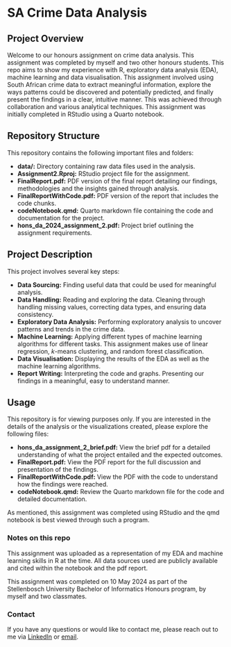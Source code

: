 # SA Crime Data Analysis

## Project Overview

Welcome to our honours assignment on crime data analysis. This assignment was completed by myself and two other honours students. This repo aims to show my experience with R, exploratory data analysis (EDA), machine learning and data visualisation. This assignment involved using South African crime data to extract meaningful information, explore the ways patterns could be discovered and potentially predicted, and finally present the findings in a clear, intuitive manner. This was achieved through collaboration and various analytical techniques. This assignment was initially completed in RStudio using a Quarto notebook.

## Repository Structure

This repository contains the following important files and folders:

-   **data/:** Directory containing raw data files used in the analysis.
-   **Assignment2.Rproj:** RStudio project file for the assignment.
-   **FinalReport.pdf:** PDF version of the final report detailing our findings, methodologies and the insights gained through analysis.
-   **FinalReportWithCode.pdf:** PDF version of the report that includes the code chunks.
-   **codeNotebook.qmd:** Quarto markdown file containing the code and documentation for the project.
-   **hons_da_2024_assignment_2.pdf:** Project brief outlining the assignment requirements.

## Project Description

This project involves several key steps:

-   **Data Sourcing:** Finding useful data that could be used for meaningful analysis.
-   **Data Handling:** Reading and exploring the data. Cleaning through handling missing values, correcting data types, and ensuring data consistency.
-   **Exploratory Data Analysis:** Performing exploratory analysis to uncover patterns and trends in the crime data.
-   **Machine Learning:** Applying different types of machine learning algorithms for different tasks. This assignment makes use of linear regression, *k*-means clustering, and random forest classification.
-   **Data Visualisation:** Displaying the results of the EDA as well as the machine learning algorithms.
-   **Report Writing:** Interpreting the code and graphs. Presenting our findings in a meaningful, easy to understand manner.

## Usage

This repository is for viewing purposes only. If you are interested in the details of the analysis or the visualizations created, please explore the following files:

-   **hons_da_assignment_2_brief.pdf:** View the brief pdf for a detailed understanding of what the project entailed and the expected outcomes.
-  **FinalReport.pdf:** View the PDF report for the full discussion and presentation of the findings.
- **FinalReportWithCode.pdf:** View the PDF with the code to understand how the findings were reached.
- **codeNotebook.qmd:** Review the Quarto markdown file for the code and detailed documentation.

As mentioned, this assignment was completed using RStudio and the qmd notebook is best viewed through such a program.

### Notes on this repo

This assignment was uploaded as a representation of my EDA and machine learning skills in R at the time. All data sources used are publicly available and cited within the notebook and the pdf report.

This assignment was completed on 10 May 2024 as part of the Stellenbosch University Bachelor of Informatics Honours program, by myself and two classmates.

### Contact

If you have any questions or would like to contact me, please reach out to me via [LinkedIn](https://www.linkedin.com/in/camryn-twaddle-958a79262/) or [email](cammietwaddle@gmail.com).
